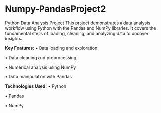 # Numpy-PandasProject2
Python Data Analysis Project This project demonstrates a data analysis workflow using Python with the Pandas and NumPy libraries. It covers the fundamental steps of loading, cleaning, and analyzing data to uncover insights.

**Key Features:**
• Data loading and exploration

• Data cleaning and preprocessing

• Numerical analysis using NumPy

• Data manipulation with Pandas

**Technologies Used:**
• Python

• Pandas

• NumPy
